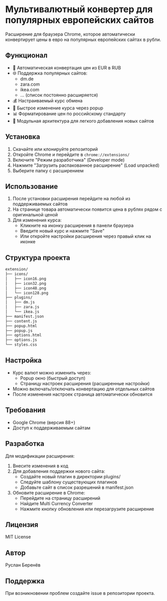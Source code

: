 # Мультивалютный конвертер для популярных европейских сайтов

Расширение для браузера Chrome, которое автоматически конвертирует цены в евро на популярных европейских сайтах в рубли.

## Функционал

- 🔄 Автоматическая конвертация цен из EUR в RUB
- 🌐 Поддержка популярных сайтов:
  - dm.de
  - zara.com
  - ikea.com
  - ... (список постоянно расширяется)
- 💰 Настраиваемый курс обмена
- 🚀 Быстрое изменение курса через popup
- 📊 Форматирование цен по российскому стандарту
- 🔌 Модульная архитектура для легкого добавления новых сайтов

## Установка

1. Скачайте или клонируйте репозиторий
2. Откройте Chrome и перейдите в `chrome://extensions/`
3. Включите "Режим разработчика" (Developer mode)
4. Нажмите "Загрузить распакованное расширение" (Load unpacked)
5. Выберите папку с расширением

## Использование

1. После установки расширения перейдите на любой из поддерживаемых сайтов
2. На странице товара автоматически появится цена в рублях рядом с оригинальной ценой
3. Для изменения курса:
   - Кликните на иконку расширения в панели браузера
   - Введите новый курс и нажмите "Save"
   - Или откройте настройки расширения через правый клик на иконке

## Структура проекта

```bash
extension/
├── icons/
│   ├── icon16.png
│   ├── icon32.png
│   ├── icon48.png
│   └── icon128.png
├── plugins/
│   ├── dm.js
│   ├── zara.js
│   └── ikea.js
├── manifest.json
├── content.js
├── popup.html
├── popup.js
├── options.html
├── options.js
└── styles.css
```

## Настройка

- Курс валют можно изменить через:
  - Popup окно (быстрый доступ)
  - Страницу настроек расширения (расширенные настройки)
- Можно включать/отключать конвертацию для отдельных сайтов
- После изменения настроек страница автоматически обновится

## Требования

- Google Chrome (версия 88+)
- Доступ к поддерживаемым сайтам

## Разработка

Для модификации расширения:

1. Внесите изменения в код
2. Для добавления поддержки нового сайта:
   - Создайте новый плагин в директории plugins/
   - Следуйте шаблону существующих плагинов
   - Добавьте сайт в список разрешений в manifest.json
3. Обновите расширение в Chrome:
   - Перейдите на страницу расширений
   - Найдите Multi Currency Converter
   - Нажмите кнопку обновления или перезагрузите расширение

## Лицензия

MIT License

## Автор

Руслан Беренёв

## Поддержка

При возникновении проблем создайте issue в репозитории проекта.
